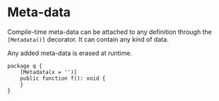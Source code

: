 # Meta-data

Compile-time meta-data can be attached to any definition through the `[Metadata()]` decorator. It can contain any kind of data.

Any added meta-data is erased at runtime.

```
package q {
    [Metadata(x = '')]
    public function f(): void {
    }
}
```